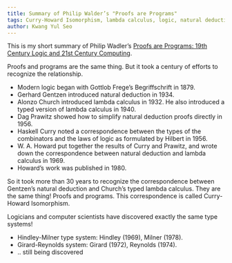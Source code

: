 ```yaml
---
title: Summary of Philip Walder’s "Proofs are Programs"
tags: Curry-Howard Isomorphism, lambda calculus, logic, natural deduction, program, proof, type system
author: Kwang Yul Seo
---
```

This is my short summary of Philip Wadler’s [Proofs are Programs: 19th Century Logic and 21st Century Computing][wadler].

Proofs and programs are the same thing. But it took a century of efforts to recognize the relationship.

* Modern logic began with Gottlob Frege’s Begriffschrift in 1879.
* Gerhard Gentzen introduced natural deduction in 1934.
* Alonzo Church introduced lambda calculus in 1932. He also introduced a typed version of lambda calculus in 1940.
* Dag Prawitz showed how to simplify natural deduction proofs directly in 1956.
* Haskell Curry noted a correspondence between the types of the combinators and the laws of logic as formulated by Hilbert in 1956.
* W. A. Howard put together the results of Curry and Prawitz, and wrote down the correspondence between natural deduction and lambda calculus in 1969.
* Howard’s work was published in 1980.

So it took more than 30 years to recognize the correspondence between Gentzen’s natural deduction and Church’s typed lambda calculus. They are the same thing! Proofs and programs. This correspondence is called Curry-Howard Isomorphism.

Logicians and computer scientists have discovered exactly the same type systems!

* Hindley-Milner type system: Hindley (1969), Milner (1978).
* Girard-Reynolds system: Girard (1972), Reynolds (1974).
* .. still being discovered

[wadler]: http://homepages.inf.ed.ac.uk/wadler/papers/frege/frege.pdf
